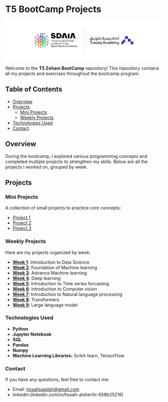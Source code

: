 # T5 BootCamp Projects

![Banner Image](https://github.com/HssahSaad/T5_BootCamp/blob/main/Beige%20Feminine%20Personal%20LinkedIn%20Banner%20(1).png)

Welcome to the **T5 Zeham BootCamp** repository! This repository contains all my projects and exercises throughout the bootcamp program.

## Table of Contents
- [Overview](#overview)
- [Projects](#projects)
  - [Mini Projects](#mini-projects)
  - [Weekly Projects](#weekly-projects)
- [Technologies Used](#technologies-used)
- [Contact](#contact)

## Overview
During the bootcamp, I explored various programming concepts and completed multiple projects to strengthen my skills. Below are all the projects I worked on, grouped by week.

## Projects

### Mini Projects
A collection of small projects to practice core concepts:
- [Project 1](https://github.com/HssahSaad/T5_BootCamp/blob/main/Mini%20Projects/Week4_Mini_project_Final.ipynb)
- [Project 2](https://github.com/HssahSaad/T5_BootCamp/blob/main/Mini%20Projects/Week5_Mini_Project_GRU_SARIMA.ipynb)
- [Project 3](https://github.com/HssahSaad/T5_BootCamp/blob/main/Mini%20Projects/Mini_Project_Week6_DataAgu_train%20(1).ipynb)

### Weekly Projects
Here are my projects organized by week:
- **[Week 1](Week%201/)**: Introduction to Data Science
- **[Week 2](Week%202/)**: Foundation of Machine learning 
- **[Week 3](Week%203/)**: Advance Machine learning 
- **[Week 4](Week%204/)**: Deep learning 
- **[Week 5](Week%205/)**: Introduction to Time series forcasting 
- **[Week 6](Week%206/)**: Introduction to Computer vision 
- **[Week 7](Week%207/)**: Introduction to Natural language processing
- **[Week 8](Week%208/)**: Transformers
- **[Week 9](Week%209/)**: Large language model

### Technologies Used
- **Python**
- **Jupyter Notebook**
- **SQL**
- **Pandas**
- **Numpy**
- **Machine Learning Libraries:** Scikit-learn, TensorFlow

###  Contact
If you have any questions, feel free to contact me:

- Email: hssahsaadsh@gmail.com
- linkedin:(linkedin.com/in/hssah-alsherihi-658b25216)

